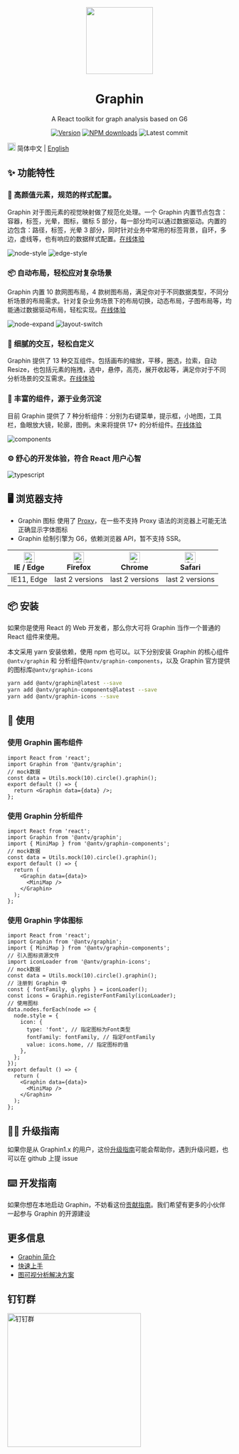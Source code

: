 <p align="center">
  <a href="https://graphin.antv.vision/">
    <img width="150" src="https://gw.alipayobjects.com/zos/antfincdn/0b4HzOcEJY/Graphin.svg">
  </a>
</p>
<h1 align="center">Graphin</h1>

<div align="center">

A React toolkit for graph analysis based on G6

[![Version](https://badgen.net/npm/v/@antv/graphin)](https://www.npmjs.com/@antv/graphin)
[![NPM downloads](http://img.shields.io/npm/dm/@antv/graphin.svg)](http://npmjs.com/@antv/graphin)
![Latest commit](https://badgen.net/github/last-commit/antvis/graphin)

</div>

<img src="https://gw.alipayobjects.com/zos/antfincdn/R8sN%24GNdh6/language.svg" width="18"> 简体中文 | [English](./README.md)

## ✨ 功能特性

### 🎨 高颜值元素，规范的样式配置。

Graphin 对于图元素的视觉映射做了规范化处理。一个 Graphin 内置节点包含：容器，标签，光晕，图标，徽标 5 部分，每一部分均可以通过数据驱动。内置的边包含：路径，标签，光晕 3 部分，同时针对业务中常用的标签背景，自环，多边，虚线等，也有响应的数据样式配置。[在线体验](https://graphin.antv.vision/graphin/render/node)

![node-style](https://gw.alipayobjects.com/mdn/rms_402c1a/afts/img/A*eGi_S5NXE3cAAAAAAAAAAAAAARQnAQ)
![edge-style](https://gw.alipayobjects.com/mdn/rms_402c1a/afts/img/A*voNsS4vtKlsAAAAAAAAAAAAAARQnAQ)

### 📦 自动布局，轻松应对复杂场景

Graphin 内置 10 款网图布局，4 款树图布局，满足你对于不同数据类型，不同分析场景的布局需求。针对复杂业务场景下的布局切换，动态布局，子图布局等，均能通过数据驱动布局，轻松实现。[在线体验](https://graphin.antv.vision/graphin/layout/dynamic-layout)

![node-expand](https://gw.alipayobjects.com/mdn/rms_402c1a/afts/img/A*tdcwQYD_FLoAAAAAAAAAAAAAARQnAQ)
![layout-switch](https://gw.alipayobjects.com/mdn/rms_402c1a/afts/img/A*ZhBqT4ZONrcAAAAAAAAAAAAAARQnAQ)

### 📝 细腻的交互，轻松自定义

Graphin 提供了 13 种交互组件。包括画布的缩放，平移，圈选，拉索，自动 Resize，也包括元素的拖拽，选中，悬停，高亮，展开收起等，满足你对于不同分析场景的交互需求。[在线体验](https://graphin.antv.vision/graphin/behaviors/behaviros)

### 🚀 丰富的组件，源于业务沉淀

目前 Graphin 提供了 7 种分析组件：分别为右键菜单，提示框，小地图，工具栏，鱼眼放大镜，轮廓，图例。未来将提供 17+ 的分析组件。[在线体验](https://graphin.antv.vision/components/interaction/context-menu)

![components](https://gw.alipayobjects.com/mdn/rms_402c1a/afts/img/A*XebMSIakucgAAAAAAAAAAAAAARQnAQ)

### ⚙️ 舒心的开发体验，符合 React 用户心智

![typescript](https://gw.alipayobjects.com/mdn/rms_402c1a/afts/img/A*xpoaRpOGme4AAAAAAAAAAAAAARQnAQ)

## 🖥 浏览器支持

- Graphin 图标 使用了 [Proxy](https://caniuse.com/?search=Proxy)，在一些不支持 Proxy 语法的浏览器上可能无法正确显示字体图标
- Graphin 绘制引擎为 G6，依赖浏览器 API，暂不支持 SSR。

| [<img src="https://raw.githubusercontent.com/alrra/browser-logos/master/src/edge/edge_48x48.png" alt="IE / Edge" width="24px" height="24px" />](http://godban.github.io/browsers-support-badges/)<br>IE / Edge | [<img src="https://raw.githubusercontent.com/alrra/browser-logos/master/src/firefox/firefox_48x48.png" alt="Firefox" width="24px" height="24px" />](http://godban.github.io/browsers-support-badges/)<br>Firefox | [<img src="https://raw.githubusercontent.com/alrra/browser-logos/master/src/chrome/chrome_48x48.png" alt="Chrome" width="24px" height="24px" />](http://godban.github.io/browsers-support-badges/)<br>Chrome | [<img src="https://raw.githubusercontent.com/alrra/browser-logos/master/src/safari/safari_48x48.png" alt="Safari" width="24px" height="24px" />](http://godban.github.io/browsers-support-badges/)<br>Safari |
| -------------------------------------------------------------------------------------------------------------------------------------------------------------------------------------------------------------- | ---------------------------------------------------------------------------------------------------------------------------------------------------------------------------------------------------------------- | ------------------------------------------------------------------------------------------------------------------------------------------------------------------------------------------------------------ | ------------------------------------------------------------------------------------------------------------------------------------------------------------------------------------------------------------ |
| IE11, Edge                                                                                                                                                                                                     | last 2 versions                                                                                                                                                                                                  | last 2 versions                                                                                                                                                                                              | last 2 versions                                                                                                                                                                                              |

## 📦 安装

如果你是使用 React 的 Web 开发者，那么你大可将 Graphin 当作一个普通的 React 组件来使用。

本文采用 yarn 安装依赖，使用 npm 也可以。以下分别安装 Graphin 的核心组件`@antv/graphin` 和 分析组件`@antv/graphin-components`，以及 Graphin 官方提供的图标库`@antv/graphin-icons`

```bash
yarn add @antv/graphin@latest --save
yarn add @antv/graphin-components@latest --save
yarn add @antv/graphin-icons --save
```

## 🔨 使用

### 使用 Graphin 画布组件

```tsx | pure
import React from 'react';
import Graphin from '@antv/graphin';
// mock数据
const data = Utils.mock(10).circle().graphin();
export default () => {
  return <Graphin data={data} />;
};
```

### 使用 Graphin 分析组件

```tsx | pure
import React from 'react';
import Graphin from '@antv/graphin';
import { MiniMap } from '@antv/graphin-components';
// mock数据
const data = Utils.mock(10).circle().graphin();
export default () => {
  return (
    <Graphin data={data}>
      <MiniMap />
    </Graphin>
  );
};
```

### 使用 Graphin 字体图标

```tsx | pure
import React from 'react';
import Graphin from '@antv/graphin';
import { MiniMap } from '@antv/graphin-components';
// 引入图标资源文件
import iconLoader from '@antv/graphin-icons';
// mock数据
const data = Utils.mock(10).circle().graphin();
// 注册到 Graphin 中
const { fontFamily, glyphs } = iconLoader();
const icons = Graphin.registerFontFamily(iconLoader);
// 使用图标
data.nodes.forEach(node => {
  node.style = {
    icon: {
      type: 'font', // 指定图标为Font类型
      fontFamily: fontFamily, // 指定FontFamily
      value: icons.home, // 指定图标的值
    },
  };
});
export default () => {
  return (
    <Graphin data={data}>
      <MiniMap />
    </Graphin>
  );
};
```

## 👨‍💻 升级指南

如果你是从 Graphin1.x 的用户，这份[升级指南](https://graphin.antv.vision/graphin/quick-start/migration)可能会帮助你，遇到升级问题，也可以在 github 上提 issue

## ⌨️ 开发指南

如果你想在本地启动 Graphin，不妨看这份[贡献指南](https://graphin.antv.vision/graphin/quick-start/contributing)。我们希望有更多的小伙伴一起参与 Graphin 的开源建设

## 更多信息

- [Graphin 简介](https://graphin.antv.vision/graphin/quick-start/introduction)
- [快速上手](https://graphin.antv.vision/graphin/quick-start/quick-start)
- [图可视分析解决方案](https://graphin.antv.vision/solution/database/graph-database)

## 钉钉群

<img src='https://gw.alipayobjects.com/mdn/rms_402c1a/afts/img/A*-qzoTpLg-1cAAAAAAAAAAAAAARQnAQ' alt='钉钉群' width= '300px'/>
